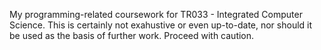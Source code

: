 My programming-related coursework for TR033 - Integrated Computer Science. This is certainly not exahustive or even up-to-date, nor should it be used as the basis of further work. Proceed with caution.
